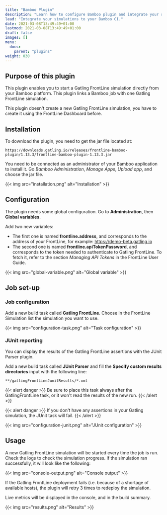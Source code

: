 ```yaml
---
title: "Bamboo Plugin"
description: "Learn how to configure Bamboo plugin and integrate your simulations."
lead: "Integrate your simulations to your Bamboo CI."
date: 2021-03-08T13:49:49+01:00
lastmod: 2021-03-08T13:49:49+01:00
draft: false
images: []
menu:
  docs:
    parent: "plugins"
weight: 030
---
```


## Purpose of this plugin

This plugin enables you to start a Gatling FrontLine simulation directly from your Bamboo platform. This plugin links a Bamboo job with one Gatling FrontLine simulation.

This plugin doesn't create a new Gatling FrontLine simulation, you have to create it using the FrontLine Dashboard before.

## Installation

To download the plugin, you need to get the jar file located at:

```
https://downloads.gatling.io/releases/frontline-bamboo-plugin/1.13.3/frontline-bamboo-plugin-1.13.3.jar
```

You need to be connected as an administrator of your Bamboo application to install it. Go *Bamboo Administration*, *Manage Apps*, *Upload app*, and choose the jar file.

{{< img src="installation.png" alt="Installation" >}}

## Configuration

The plugin needs some global configuration. Go to __Administration__, then __Global variables__.

Add two new variables:

* The first one is named __frontline.address__, and corresponds to the address of your FrontLine, for example: https://demo-beta.gatling.io
* The second one is named __frontline.apiTokenPassword__, and corresponds to the token needed to authenticate to Gatling FrontLine. To fetch it, refer to the section *Managing API Tokens* in the FrontLine User Guide.

{{< img src="global-variable.png" alt="Global variable" >}}

## Job set-up

### Job configuration

Add a new build task called __Gatling FrontLine__. Choose in the FrontLine Simulation list the simulation you want to use.

{{< img src="configuration-task.png" alt="Task configuration" >}}

### JUnit reporting

You can display the results of the Gatling FrontLine assertions with the JUnit Parser plugin.

Add a new build task called __JUnit Parser__ and fill the __Specify custom results directories__ input with the following line:

`**/gatlingFrontLineJunitResults/*.xml`

{{< alert danger >}}
Be sure to place this task always after the GatlingFrontLine task, or it won't read the results of the new run.
{{< /alert >}}

{{< alert danger >}}
If you don't have any assertions in your Gatling simulation, the JUnit task will fail.
{{< /alert >}}

{{< img src="configuration-junit.png" alt="JUnit configuration" >}}

## Usage

A new Gatling FrontLine simulation will be started every time the job is run. Check the logs to check the simulation progress. If the simulation ran successfully, it will look like the following:

{{< img src="console-output.png" alt="Console output" >}}

If the Gatling FrontLine deployment fails (i.e. because of a shortage of available hosts), the plugin will retry 3 times to redeploy the simulation.

Live metrics will be displayed in the console, and in the build summary.

{{< img src="results.png" alt="Results" >}}
